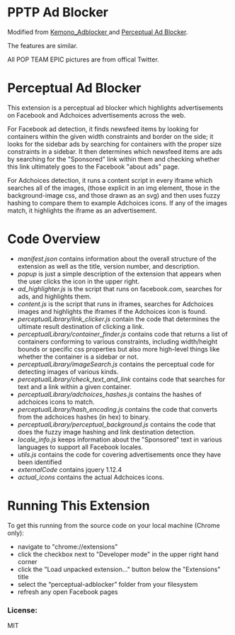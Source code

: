 # PPTP Ad Blocker

Modified from [Kemono_Adblocker
](https://github.com/akira02/Kemono_Adblocker) and [Perceptual Ad Blocker](https://github.com/citp/ad-blocking/tree/master/perceptual-adblocker).

The features are similar.

All POP TEAM EPIC pictures are from offical Twitter.

# Perceptual Ad Blocker

This extension is a perceptual ad blocker which highlights advertisements on Facebook and Adchoices advertisements across the web.

For Facebook ad detection, it finds newsfeed items by looking for containers within the given width constraints and border on the side; it looks for the sidebar ads by searching for containers with the proper size constraints in a sidebar. It then determines which newsfeed items are ads by searching for the "Sponsored" link within them and checking whether this link ultimately goes to the Facebook "about ads" page.

For Adchoices detection, it runs a content script in every iframe which searches all of the images, (those explicit in an img element, those in the background-image css, and those drawn as an svg) and then uses fuzzy hashing to compare them to example Adchoices icons. If any of the images match, it highlights the iframe as an advertisement.

# Code Overview

- *manifest.json* contains information about the overall structure of the extension as well as the title, version number, and description.
- *popup* is just a simple description of the extension that appears when the user clicks the icon in the upper right.
- *ad_highlighter.js* is the script that runs on facebook.com, searches for ads, and highlights them.
- *content.js* is the script that runs in iframes, searches for Adchoices images
and highlights the iframes if the Adchoices icon is found.
- *perceptualLibrary/link_clicker.js* contain the code that determines the ultimate result destination of clicking a link.
- *perceptualLibrary/container_finder.js* contains code that returns a list of containers conforming to various constraints, including width/height bounds or specific css properties but also more high-level things like whether the container is a sidebar or not.
- *perceptualLibrary/imageSearch.js* contains the perceptual code for detecting images of various kinds.
- *perceptualLibrary/check_text_and_link* contains code that searches for text and a link within a given container.
- *perceptualLibrary/adchoices_hashes.js* contains the hashes of adchoices icons to match.
- *perceptualLibrary/hash_encoding.js* contains the code that converts from the adchoices hashes (in hex) to binary.
- *perceptualLibrary/perceptual_background.js* contains the code that does the fuzzy image hashing and link destination detection.
- *locale_info.js* keeps information about the "Sponsored" text in various languages to support all Facebook locales.
- *utils.js* contains the code for covering advertisements once they have been identified
- *externalCode* contains jquery 1.12.4
- *actual_icons* contains the actual Adchoices icons.

# Running This Extension

To get this running from the source code on your local machine (Chrome only):

- navigate to "chrome://extensions"
- click the checkbox next to "Developer mode" in the upper right hand corner
- click the "Load unpacked extension..." button below the "Extensions" title
- select the “perceptual-adblocker” folder from your filesystem
- refresh any open Facebook pages

### License:
MIT